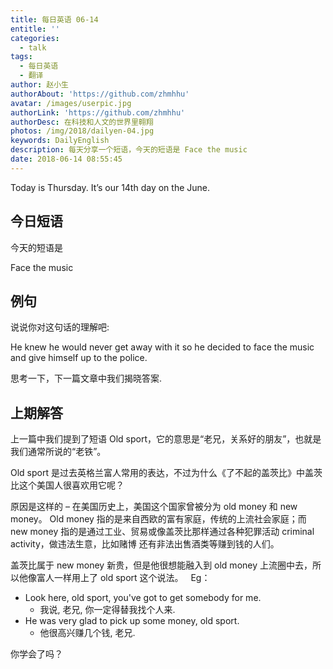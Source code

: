 ```yaml
---
title: 每日英语 06-14
entitle: ''
categories:
  - talk
tags:
  - 每日英语
  - 翻译
author: 赵小生
authorAbout: 'https://github.com/zhmhhu'
avatar: /images/userpic.jpg
authorLink: 'https://github.com/zhmhhu'
authorDesc: 在科技和人文的世界里翱翔
photos: /img/2018/dailyen-04.jpg
keywords: DailyEnglish
description: 每天分享一个短语，今天的短语是 Face the music
date: 2018-06-14 08:55:45
---
```


Today is Thursday. It’s our 14th day on the June.

## 今日短语

今天的短语是

Face the music

## 例句

说说你对这句话的理解吧:

He knew he would never get away with it so he decided to face the music and give himself up to the police.

思考一下，下一篇文章中我们揭晓答案.

## 上期解答

上一篇中我们提到了短语 Old sport，它的意思是“老兄，关系好的朋友”，也就是我们通常所说的“老铁”。

Old sport 是过去英格兰富人常用的表达，不过为什么《了不起的盖茨比》中盖茨比这个美国人很喜欢用它呢？

原因是这样的 – 在美国历史上，美国这个国家曾被分为 old money 和 new money。 Old money 指的是来自西欧的富有家庭，传统的上流社会家庭；而 new money 指的是通过工业、贸易或像盖茨比那样通过各种犯罪活动 criminal activity，做违法生意，比如赌博 还有非法出售酒类等赚到钱的人们。

盖茨比属于 new money 新贵，但是他很想能融入到 old money 上流圈中去，所以他像富人一样用上了 old sport 这个说法。
 
Eg：
-  Look here, old sport, you've got to get somebody for me. 
   -  我说, 老兄, 你一定得替我找个人来.
-  He was very glad to pick up some money, old sport. 
   -  他很高兴赚几个钱, 老兄. 

你学会了吗？
